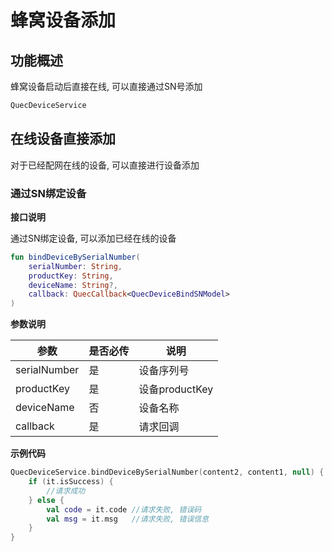 # 蜂窝设备添加

## 功能概述

蜂窝设备启动后直接在线, 可以直接通过SN号添加

```kotlin
QuecDeviceService
```

## 在线设备直接添加

对于已经配网在线的设备, 可以直接进行设备添加

### 通过SN绑定设备

**接口说明**

通过SN绑定设备, 可以添加已经在线的设备

```kotlin
fun bindDeviceBySerialNumber(
    serialNumber: String,
    productKey: String,
    deviceName: String?,
    callback: QuecCallback<QuecDeviceBindSNModel>
)
```

**参数说明**

| 参数           | 是否必传 | 说明           |
|--------------|------|--------------|
| serialNumber | 是    | 设备序列号        |
| productKey   | 是    | 设备productKey |
| deviceName   | 否    | 设备名称         |
| callback     | 是    | 请求回调         |

**示例代码**

```kotlin
QuecDeviceService.bindDeviceBySerialNumber(content2, content1, null) {
    if (it.isSuccess) {
        //请求成功
    } else {
        val code = it.code //请求失败, 错误码
        val msg = it.msg   //请求失败, 错误信息
    }
}
```

